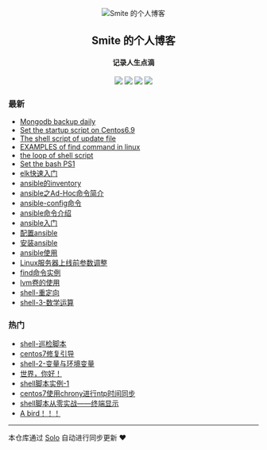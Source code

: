 <p align="center"><img alt="Smite 的个人博客" src="https://static.b3log.org/images/brand/solo-32.png"></p><h2 align="center">
Smite 的个人博客
</h2>

<h4 align="center">记录人生点滴</h4>
<p align="center"><a title="Smite 的个人博客" target="_blank" href="https://github.com/SmiteLi/solo-blog"><img src="https://img.shields.io/github/last-commit/SmiteLi/solo-blog.svg?style=flat-square&color=FF9900"></a>
<a title="GitHub repo size in bytes" target="_blank" href="https://github.com/SmiteLi/solo-blog"><img src="https://img.shields.io/github/repo-size/SmiteLi/solo-blog.svg?style=flat-square"></a>
<a title="Solo Version" target="_blank" href="https://github.com/b3log/solo/releases"><img src="https://img.shields.io/badge/solo-3.6.4-f1e05a.svg?style=flat-square&color=blueviolet"></a>
<a title="Hits" target="_blank" href="https://github.com/b3log/hits"><img src="https://hits.b3log.org/SmiteLi/solo-blog.svg"></a></p>

### 最新

* [Mongodb backup daily](https://smite.site/articles/2019/09/11/1568187187538.html)
* [Set the startup script on Centos6.9](https://smite.site/articles/2019/09/10/1568087831690.html)
* [The shell script of update file](https://smite.site/articles/2019/09/09/1568034492008.html)
* [EXAMPLES of find command in linux](https://smite.site/articles/2019/09/08/1567951229098.html)
* [the loop of shell script](https://smite.site/articles/2019/09/05/1567674411515.html)
* [Set the bash PS1](https://smite.site/articles/2019/09/05/1567672512586.html)
* [elk快速入门](https://smite.site/articles/2019/09/04/1567578582388.html)
* [ansible的inventory](https://smite.site/articles/2019/09/02/1567415545793.html)
* [ansible之Ad-Hoc命令简介](https://smite.site/articles/2019/09/02/1567408897272.html)
* [ansible-config命令](https://smite.site/articles/2019/09/02/1567408812395.html)
* [ansible命令介绍](https://smite.site/articles/2019/09/02/1567408516348.html)
* [ansible入门](https://smite.site/articles/2019/09/02/1567408258989.html)
* [配置ansible](https://smite.site/articles/2019/09/02/1567406823399.html)
* [安装ansible](https://smite.site/articles/2019/09/02/1567406217520.html)
* [ansible使用](https://smite.site/articles/2019/09/02/1567383979702.html)
* [Linux服务器上线前参数调整](https://smite.site/articles/2019/08/31/1567254500496.html)
* [find命令实例](https://smite.site/articles/2019/08/31/1567210719944.html)
* [lvm卷的使用](https://smite.site/articles/2019/07/22/1563798784406.html)
* [shell-重定向](https://smite.site/articles/2019/07/20/1563616493883.html)
* [shell-3-数学运算](https://smite.site/articles/2019/07/20/1563615184000.html)

### 热门

* [shell-巡检脚本](https://smite.site/articles/2019/07/19/1563519431599.html)
* [centos7修复引导](https://smite.site/articles/2019/06/11/1560227801329.html)
* [shell-2-变量与环境变量](https://smite.site/articles/2019/07/20/1563601922040.html)
* [世界，你好！](https://smite.site/hello-solo)
* [shell脚本实例-1](https://smite.site/articles/2019/06/11/1560246472451.html)
* [centos7使用chrony进行ntp时间同步](https://smite.site/articles/2019/06/12/1560329546479.html)
* [shell脚本从零实战——终端显示](https://smite.site/articles/2019/07/16/1563287012292.html)
* [A bird！！！](https://smite.site/articles/2019/06/10/1560176729708.html)



---

本仓库通过 [Solo](https://github.com/b3log/solo) 自动进行同步更新 ❤️ 